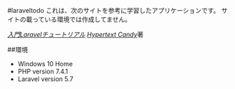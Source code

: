 #laraveltodo
これは、次のサイトを参考に学習したアプリケーションです。
サイトの載っている環境では作成してません。


[*入門Laravelチュートリアル*](https://www.hypertextcandy.com/laravel-tutorial-introduction)
[*Hypertext Candy*](https://www.hypertextcandy.com/writers/Masahiro+Harada)著


##環境
* Windows 10 Home
* PHP version 7.4.1
* Laravel version 5.7